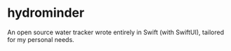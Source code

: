 # hydrominder
An open source water tracker wrote entirely in Swift (with SwiftUI), tailored for my personal needs.
